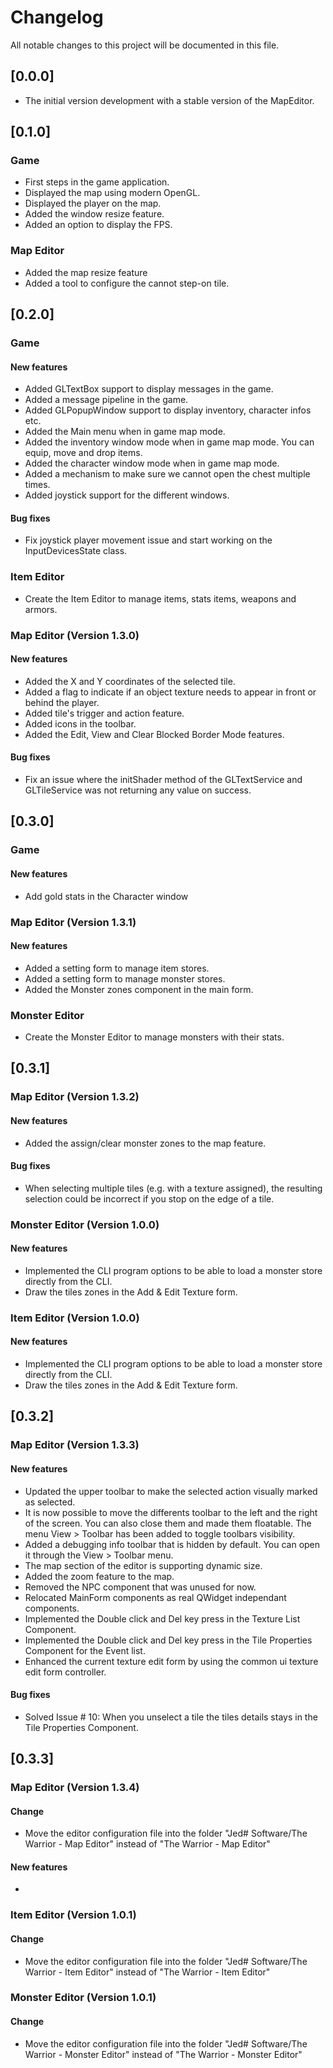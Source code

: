# Changelog
All notable changes to this project will be documented in this file.

## [0.0.0]
- The initial version development with a stable version of the MapEditor.

## [0.1.0]

### Game
- First steps in the game application.
- Displayed the map using modern OpenGL.
- Displayed the player on the map.
- Added the window resize feature.
- Added an option to display the FPS.

### Map Editor
- Added the map resize feature
- Added a tool to configure the cannot step-on tile.

## [0.2.0]

### Game

#### New features
- Added GLTextBox support to display messages in the game.
- Added a message pipeline in the game.
- Added GLPopupWindow support to display inventory, character infos etc.
- Added the Main menu when in game map mode.
- Added the inventory window mode when in game map mode. You can equip, move and drop items.
- Added the character window mode when in game map mode.
- Added a mechanism to make sure we cannot open the chest multiple times.
- Added joystick support for the different windows.

#### Bug fixes
- Fix joystick player movement issue and start working on the InputDevicesState class.

### Item Editor
- Create the Item Editor to manage items, stats items, weapons and armors.

### Map Editor (Version 1.3.0)

#### New features
- Added the X and Y coordinates of the selected tile.
- Added a flag to indicate if an object texture needs to appear in front or behind the player.
- Added tile's trigger and action feature.
- Added icons in the toolbar.
- Added the Edit, View and Clear Blocked Border Mode features.

#### Bug fixes
- Fix an issue where the initShader method of the GLTextService and GLTileService was not returning any value on success.

## [0.3.0]

### Game

#### New features
- Add gold stats in the Character window

### Map Editor (Version 1.3.1)

#### New features
- Added a setting form to manage item stores.
- Added a setting form to manage monster stores.
- Added the Monster zones component in the main form.

### Monster Editor
- Create the Monster Editor to manage monsters with their stats.

## [0.3.1]

### Map Editor (Version 1.3.2)

#### New features
- Added the assign/clear monster zones to the map feature.

#### Bug fixes
- When selecting multiple tiles (e.g. with a texture assigned), the resulting selection could be incorrect if you stop on the edge of a tile.

### Monster Editor (Version 1.0.0)

#### New features
- Implemented the CLI program options to be able to load a monster store directly from the CLI.
- Draw the tiles zones in the Add & Edit Texture form.

### Item Editor (Version 1.0.0)

#### New features
- Implemented the CLI program options to be able to load a monster store directly from the CLI.
- Draw the tiles zones in the Add & Edit Texture form.

## [0.3.2]

### Map Editor (Version 1.3.3)

#### New features
- Updated the upper toolbar to make the selected action visually marked as selected.
- It is now possible to move the differents toolbar to the left and the right of the screen.
You can also close them and made them floatable. The menu View > Toolbar has been added
to toggle toolbars visibility.
- Added a debugging info toolbar that is hidden by default. You can open it through the
View > Toolbar menu.
- The map section of the editor is supporting dynamic size.
- Added the zoom feature to the map.
- Removed the NPC component that was unused for now.
- Relocated MainForm components as real QWidget independant components.
- Implemented the Double click and Del key press in the Texture List Component.
- Implemented the Double click and Del key press in the Tile Properties Component for the Event list.
- Enhanced the current texture edit form by using the common ui texture edit form controller.

#### Bug fixes
- Solved Issue # 10: When you unselect a tile the tiles details stays in the Tile Properties Component.

## [0.3.3]

### Map Editor (Version 1.3.4)

#### Change
- Move the editor configuration file into the folder "Jed# Software/The Warrior - Map Editor"
instead of "The Warrior - Map Editor"

#### New features
-

### Item Editor (Version 1.0.1)

#### Change
- Move the editor configuration file into the folder "Jed# Software/The Warrior - Item Editor"
instead of "The Warrior - Item Editor"

### Monster Editor (Version 1.0.1)

#### Change
- Move the editor configuration file into the folder "Jed# Software/The Warrior - Monster Editor"
instead of "The Warrior - Monster Editor"
